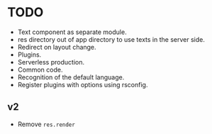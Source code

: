# TODO
- Text component as separate module.
- res directory out of app directory to use texts in the server side.
- Redirect on layout change.
- Plugins.
- Serverless production.
- Common code.
- Recognition of the default language.
- Register plugins with options using rsconfig.
## v2
- Remove `res.render`